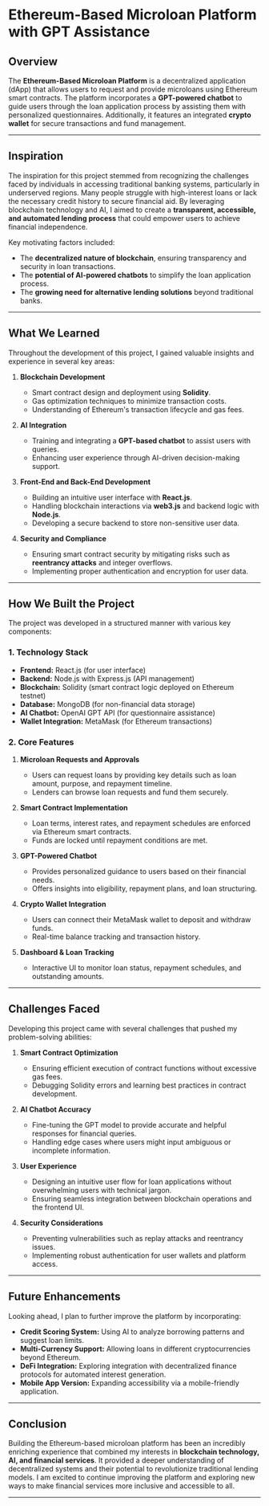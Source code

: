 # Ethereum-Based Microloan Platform with GPT Assistance

## **Overview**
The **Ethereum-Based Microloan Platform** is a decentralized application (dApp) that allows users to request and provide microloans using Ethereum smart contracts. The platform incorporates a **GPT-powered chatbot** to guide users through the loan application process by assisting them with personalized questionnaires. Additionally, it features an integrated **crypto wallet** for secure transactions and fund management.

---

## **Inspiration**
The inspiration for this project stemmed from recognizing the challenges faced by individuals in accessing traditional banking systems, particularly in underserved regions. Many people struggle with high-interest loans or lack the necessary credit history to secure financial aid. By leveraging blockchain technology and AI, I aimed to create a **transparent, accessible, and automated lending process** that could empower users to achieve financial independence.

Key motivating factors included:
- The **decentralized nature of blockchain**, ensuring transparency and security in loan transactions.
- The **potential of AI-powered chatbots** to simplify the loan application process.
- The **growing need for alternative lending solutions** beyond traditional banks.

---

## **What We Learned**
Throughout the development of this project, I gained valuable insights and experience in several key areas:

1. **Blockchain Development**
   - Smart contract design and deployment using **Solidity**.
   - Gas optimization techniques to minimize transaction costs.
   - Understanding of Ethereum's transaction lifecycle and gas fees.

2. **AI Integration**
   - Training and integrating a **GPT-based chatbot** to assist users with queries.
   - Enhancing user experience through AI-driven decision-making support.

3. **Front-End and Back-End Development**
   - Building an intuitive user interface with **React.js**.
   - Handling blockchain interactions via **web3.js** and backend logic with **Node.js**.
   - Developing a secure backend to store non-sensitive user data.

4. **Security and Compliance**
   - Ensuring smart contract security by mitigating risks such as **reentrancy attacks** and integer overflows.
   - Implementing proper authentication and encryption for user data.

---

## **How We Built the Project**
The project was developed in a structured manner with various key components:

### **1. Technology Stack**
- **Frontend:** React.js (for user interface)
- **Backend:** Node.js with Express.js (API management)
- **Blockchain:** Solidity (smart contract logic deployed on Ethereum testnet)
- **Database:** MongoDB (for non-financial data storage)
- **AI Chatbot:** OpenAI GPT API (for questionnaire assistance)
- **Wallet Integration:** MetaMask (for Ethereum transactions)

### **2. Core Features**
1. **Microloan Requests and Approvals**
   - Users can request loans by providing key details such as loan amount, purpose, and repayment timeline.
   - Lenders can browse loan requests and fund them securely.

2. **Smart Contract Implementation**
   - Loan terms, interest rates, and repayment schedules are enforced via Ethereum smart contracts.
   - Funds are locked until repayment conditions are met.

3. **GPT-Powered Chatbot**
   - Provides personalized guidance to users based on their financial needs.
   - Offers insights into eligibility, repayment plans, and loan structuring.

4. **Crypto Wallet Integration**
   - Users can connect their MetaMask wallet to deposit and withdraw funds.
   - Real-time balance tracking and transaction history.

5. **Dashboard & Loan Tracking**
   - Interactive UI to monitor loan status, repayment schedules, and outstanding amounts.

---

## **Challenges Faced**
Developing this project came with several challenges that pushed my problem-solving abilities:

1. **Smart Contract Optimization**
   - Ensuring efficient execution of contract functions without excessive gas fees.
   - Debugging Solidity errors and learning best practices in contract development.

2. **AI Chatbot Accuracy**
   - Fine-tuning the GPT model to provide accurate and helpful responses for financial queries.
   - Handling edge cases where users might input ambiguous or incomplete information.

3. **User Experience**
   - Designing an intuitive user flow for loan applications without overwhelming users with technical jargon.
   - Ensuring seamless integration between blockchain operations and the frontend UI.

4. **Security Considerations**
   - Preventing vulnerabilities such as replay attacks and reentrancy issues.
   - Implementing robust authentication for user wallets and platform access.

---

## **Future Enhancements**
Looking ahead, I plan to further improve the platform by incorporating:

- **Credit Scoring System:** Using AI to analyze borrowing patterns and suggest loan limits.
- **Multi-Currency Support:** Allowing loans in different cryptocurrencies beyond Ethereum.
- **DeFi Integration:** Exploring integration with decentralized finance protocols for automated interest generation.
- **Mobile App Version:** Expanding accessibility via a mobile-friendly application.

---

## **Conclusion**
Building the Ethereum-based microloan platform has been an incredibly enriching experience that combined my interests in **blockchain technology, AI, and financial services**. It provided a deeper understanding of decentralized systems and their potential to revolutionize traditional lending models. I am excited to continue improving the platform and exploring new ways to make financial services more inclusive and accessible to all.

---


